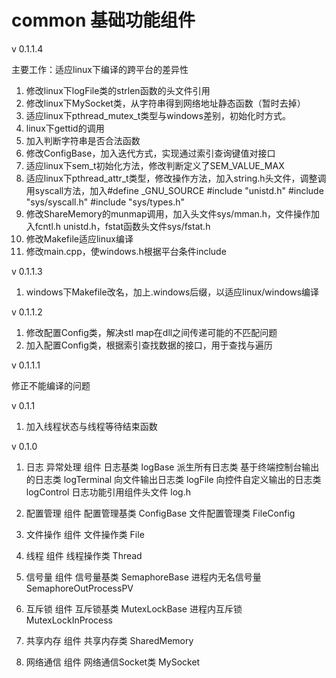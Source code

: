 # common 基础功能组件

v 0.1.1.4

主要工作：适应linux下编译的跨平台的差异性
1. 修改linux下logFile类的strlen函数的头文件引用
2. 修改linux下MySocket类，从字符串得到网络地址静态函数（暂时去掉）
3. 适应linux下pthread_mutex_t类型与windows差别，初始化时方式。
4. linux下gettid的调用
5. 加入判断字符串是否合法函数
6. 修改ConfigBase，加入迭代方式，实现通过索引查询键值对接口
7. 适应linux下sem_t初始化方法，修改判断定义了SEM_VALUE_MAX
8. 适应linux下pthread_attr_t类型，修改操作方法，加入string.h头文件，调整调用syscall方法，加入#define
    _GNU_SOURCE
      #include "unistd.h"
      #include "sys/syscall.h"
      #include "sys/types.h"
9. 修改ShareMemory的munmap调用，加入头文件sys/mman.h，文件操作加入fcntl.h
    unistd.h，fstat函数头文件sys/fstat.h
10. 修改Makefile适应linux编译
11. 修改main.cpp，使windows.h根据平台条件include


v 0.1.1.3

1. windows下Makefile改名，加上.windows后缀，以适应linux/windows编译


v 0.1.1.2

1. 修改配置Config类，解决stl map在dll之间传递可能的不匹配问题
2. 加入配置Config类，根据索引查找数据的接口，用于查找与遍历


v 0.1.1.1

修正不能编译的问题


v 0.1.1

1. 加入线程状态与线程等待结束函数


v 0.1.0

1. 日志 异常处理 组件
   日志基类 logBase 派生所有日志类
   基于终端控制台输出的日志类 logTerminal
   向文件输出日志类 logFile
   向控件自定义输出的日志类 logControl
   日志功能引用组件头文件 log.h
   
2. 配置管理 组件
   配置管理基类 ConfigBase
   文件配置管理类 FileConfig
   
3. 文件操作 组件
   文件操作类 File
   
4. 线程 组件
   线程操作类 Thread
   
5. 信号量 组件
   信号量基类 SemaphoreBase
   进程内无名信号量 SemaphoreOutProcessPV
   
6. 互斥锁 组件
   互斥锁基类 MutexLockBase
   进程内互斥锁 MutexLockInProcess
   
7. 共享内存 组件
   共享内存类 SharedMemory
   
8. 网络通信 组件
   网络通信Socket类 MySocket

